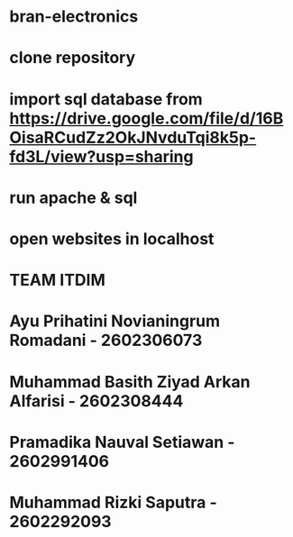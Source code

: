 # bran-electronics

# clone repository
# import sql database from https://drive.google.com/file/d/16BOisaRCudZz2OkJNvduTqi8k5p-fd3L/view?usp=sharing
# run apache & sql 
# open websites in localhost

# TEAM ITDIM 
# Ayu Prihatini Novianingrum Romadani -  2602306073
# Muhammad Basith Ziyad Arkan Alfarisi  - 2602308444
# Pramadika Nauval Setiawan - 2602991406
# Muhammad Rizki Saputra - 2602292093
